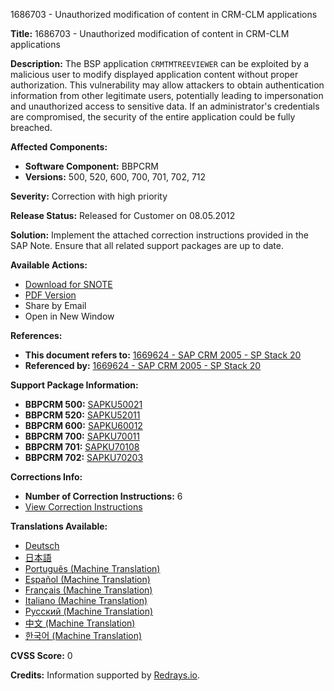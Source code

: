 1686703 - Unauthorized modification of content in CRM-CLM applications

**Title:** 1686703 - Unauthorized modification of content in CRM-CLM applications

**Description:**
The BSP application `CRMTMTREEVIEWER` can be exploited by a malicious user to modify displayed application content without proper authorization. This vulnerability may allow attackers to obtain authentication information from other legitimate users, potentially leading to impersonation and unauthorized access to sensitive data. If an administrator's credentials are compromised, the security of the entire application could be fully breached.

**Affected Components:**
- **Software Component:** BBPCRM
- **Versions:** 500, 520, 600, 700, 701, 702, 712

**Severity:** Correction with high priority

**Release Status:** Released for Customer on 08.05.2012

**Solution:**
Implement the attached correction instructions provided in the SAP Note. Ensure that all related support packages are up to date.

**Available Actions:**
- [Download for SNOTE](https://me.sap.com/note/0040000010019512017)
- [PDF Version](https://me.sap.com/sap/support/sfm/notes/print/0001686703?language=en-US&token=3B158302A550068A77A7F5085A5C1796)
- Share by Email
- Open in New Window

**References:**
- **This document refers to:** [1669624 - SAP CRM 2005 - SP Stack 20](https://me.sap.com/notes/1669624)
- **Referenced by:** [1669624 - SAP CRM 2005 - SP Stack 20](https://me.sap.com/notes/1669624)

**Support Package Information:**
- **BBPCRM 500:** [SAPKU50021](https://me.sap.com/supportpackage/SAPKU50021)
- **BBPCRM 520:** [SAPKU52011](https://me.sap.com/supportpackage/SAPKU52011)
- **BBPCRM 600:** [SAPKU60012](https://me.sap.com/supportpackage/SAPKU60012)
- **BBPCRM 700:** [SAPKU70011](https://me.sap.com/supportpackage/SAPKU70011)
- **BBPCRM 701:** [SAPKU70108](https://me.sap.com/supportpackage/SAPKU70108)
- **BBPCRM 702:** [SAPKU70203](https://me.sap.com/supportpackage/SAPKU70203)

**Corrections Info:**
- **Number of Correction Instructions:** 6
- [View Correction Instructions](https://me.sap.com/corrins/0001686703/63)

**Translations Available:**
- [Deutsch](https://me.sap.com/notes/0001686703/D)
- [日本語](https://me.sap.com/notes/0001686703/J)
- [Português (Machine Translation)](https://me.sap.com/notes/0001686703/P)
- [Español (Machine Translation)](https://me.sap.com/notes/0001686703/S)
- [Français (Machine Translation)](https://me.sap.com/notes/0001686703/F)
- [Italiano (Machine Translation)](https://me.sap.com/notes/0001686703/I)
- [Русский (Machine Translation)](https://me.sap.com/notes/0001686703/R)
- [中文 (Machine Translation)](https://me.sap.com/notes/0001686703/1)
- [한국어 (Machine Translation)](https://me.sap.com/notes/0001686703/3)

**CVSS Score:** 0

**Credits:** Information supported by [Redrays.io](https://redrays.io).
